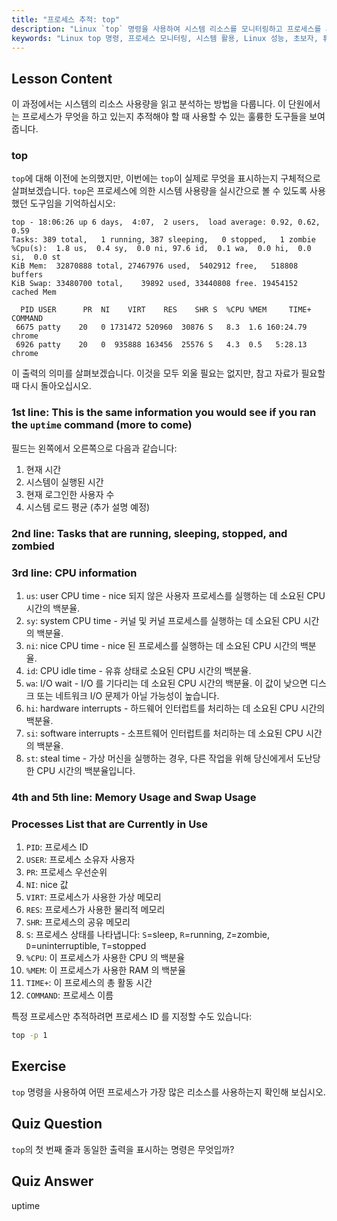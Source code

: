 ```yaml
---
title: "프로세스 추적: top"
description: "Linux `top` 명령을 사용하여 시스템 리소스를 모니터링하고 프로세스를 추적하는 방법을 배웁니다. 성능 분석을 위한 CPU, 메모리 및 프로세스 세부 정보를 이해합니다."
keywords: "Linux top 명령, 프로세스 모니터링, 시스템 활용, Linux 성능, 초보자, 튜토리얼, 가이드"
---
```


## Lesson Content

이 과정에서는 시스템의 리소스 사용량을 읽고 분석하는 방법을 다룹니다. 이 단원에서는 프로세스가 무엇을 하고 있는지 추적해야 할 때 사용할 수 있는 훌륭한 도구들을 보여줍니다.

### top

`top`에 대해 이전에 논의했지만, 이번에는 `top`이 실제로 무엇을 표시하는지 구체적으로 살펴보겠습니다. `top`은 프로세스에 의한 시스템 사용량을 실시간으로 볼 수 있도록 사용했던 도구임을 기억하십시오:

```plaintext
top - 18:06:26 up 6 days,  4:07,  2 users,  load average: 0.92, 0.62, 0.59
Tasks: 389 total,   1 running, 387 sleeping,   0 stopped,   1 zombie
%Cpu(s):  1.8 us,  0.4 sy,  0.0 ni, 97.6 id,  0.1 wa,  0.0 hi,  0.0 si,  0.0 st
KiB Mem:  32870888 total, 27467976 used,  5402912 free,   518808 buffers
KiB Swap: 33480700 total,    39892 used, 33440808 free. 19454152 cached Mem

  PID USER      PR  NI    VIRT    RES    SHR S  %CPU %MEM     TIME+ COMMAND
 6675 patty    20   0 1731472 520960  30876 S   8.3  1.6 160:24.79 chrome
 6926 patty    20   0  935888 163456  25576 S   4.3  0.5   5:28.13 chrome
```

이 출력의 의미를 살펴보겠습니다. 이것을 모두 외울 필요는 없지만, 참고 자료가 필요할 때 다시 돌아오십시오.

### 1st line: This is the same information you would see if you ran the `uptime` command (more to come)

필드는 왼쪽에서 오른쪽으로 다음과 같습니다:

1. 현재 시간
2. 시스템이 실행된 시간
3. 현재 로그인한 사용자 수
4. 시스템 로드 평균 (추가 설명 예정)

### 2nd line: Tasks that are running, sleeping, stopped, and zombied

### 3rd line: CPU information

1. `us`: user CPU time - nice 되지 않은 사용자 프로세스를 실행하는 데 소요된 CPU 시간의 백분율.
2. `sy`: system CPU time - 커널 및 커널 프로세스를 실행하는 데 소요된 CPU 시간의 백분율.
3. `ni`: nice CPU time - nice 된 프로세스를 실행하는 데 소요된 CPU 시간의 백분율.
4. `id`: CPU idle time - 유휴 상태로 소요된 CPU 시간의 백분율.
5. `wa`: I/O wait - I/O 를 기다리는 데 소요된 CPU 시간의 백분율. 이 값이 낮으면 디스크 또는 네트워크 I/O 문제가 아닐 가능성이 높습니다.
6. `hi`: hardware interrupts - 하드웨어 인터럽트를 처리하는 데 소요된 CPU 시간의 백분율.
7. `si`: software interrupts - 소프트웨어 인터럽트를 처리하는 데 소요된 CPU 시간의 백분율.
8. `st`: steal time - 가상 머신을 실행하는 경우, 다른 작업을 위해 당신에게서 도난당한 CPU 시간의 백분율입니다.

### 4th and 5th line: Memory Usage and Swap Usage

### Processes List that are Currently in Use

1. `PID`: 프로세스 ID
2. `USER`: 프로세스 소유자 사용자
3. `PR`: 프로세스 우선순위
4. `NI`: nice 값
5. `VIRT`: 프로세스가 사용한 가상 메모리
6. `RES`: 프로세스가 사용한 물리적 메모리
7. `SHR`: 프로세스의 공유 메모리
8. `S`: 프로세스 상태를 나타냅니다: `S`=sleep, `R`=running, `Z`=zombie, `D`=uninterruptible, `T`=stopped
9. `%CPU`: 이 프로세스가 사용한 CPU 의 백분율
10. `%MEM`: 이 프로세스가 사용한 RAM 의 백분율
11. `TIME+`: 이 프로세스의 총 활동 시간
12. `COMMAND`: 프로세스 이름

특정 프로세스만 추적하려면 프로세스 ID 를 지정할 수도 있습니다:

```bash
top -p 1
```

## Exercise

`top` 명령을 사용하여 어떤 프로세스가 가장 많은 리소스를 사용하는지 확인해 보십시오.

## Quiz Question

`top`의 첫 번째 줄과 동일한 출력을 표시하는 명령은 무엇입까?

## Quiz Answer

uptime
